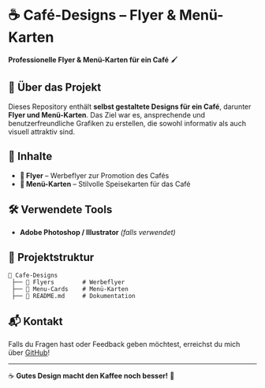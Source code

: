 # ☕ Café-Designs – Flyer & Menü-Karten

**Professionelle Flyer & Menü-Karten für ein Café** 🖌️

## 📌 Über das Projekt
Dieses Repository enthält **selbst gestaltete Designs für ein Café**, darunter **Flyer und Menü-Karten**. Das Ziel war es, ansprechende und benutzerfreundliche Grafiken zu erstellen, die sowohl informativ als auch visuell attraktiv sind.

## 🎨 Inhalte
- **📄 Flyer** – Werbeflyer zur Promotion des Cafés
- **📜 Menü-Karten** – Stilvolle Speisekarten für das Café

## 🛠️ Verwendete Tools
- **Adobe Photoshop / Illustrator** *(falls verwendet)*


## 📂 Projektstruktur
```
📁 Cafe-Designs
 ├── 📂 Flyers        # Werbeflyer
 ├── 📂 Menu-Cards    # Menü-Karten
 ├── 📄 README.md     # Dokumentation
```

## 📬 Kontakt
Falls du Fragen hast oder Feedback geben möchtest, erreichst du mich über [GitHub](https://github.com/Skhawari)!

---
☕ **Gutes Design macht den Kaffee noch besser!** 🎨

